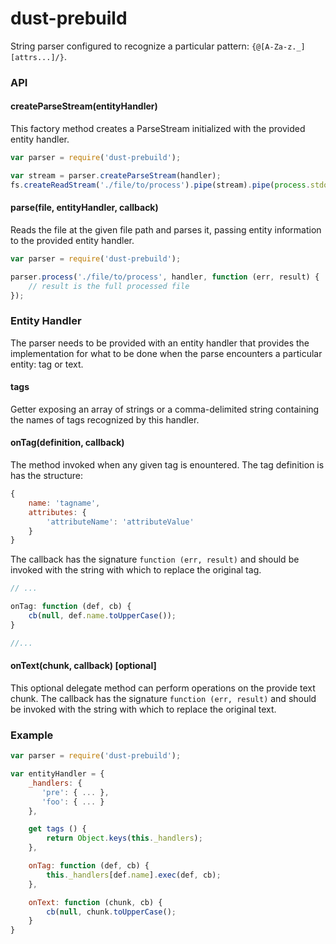 dust-prebuild
==========

String parser configured to recognize a particular pattern: `{@[A-Za-z._] [attrs...]/}`.


### API

#### createParseStream(entityHandler)
This factory method creates a ParseStream initialized with the provided entity handler.
```javascript
var parser = require('dust-prebuild');

var stream = parser.createParseStream(handler);
fs.createReadStream('./file/to/process').pipe(stream).pipe(process.stdout);
```


#### parse(file, entityHandler, callback)
Reads the file at the given file path and parses it, passing entity information to the provided entity handler.
```javascript
var parser = require('dust-prebuild');

parser.process('./file/to/process', handler, function (err, result) {
    // result is the full processed file
});
```


### Entity Handler
The parser needs to be provided with an entity handler that provides the implementation for what to be done
when the parse encounters a particular entity: tag or text.

#### tags
Getter exposing an array of strings or a comma-delimited string containing the names of tags recognized by this handler.


#### onTag(definition, callback)
The method invoked when any given tag is enountered. The tag definition is has the structure:
```javascript
{
    name: 'tagname',
    attributes: {
        'attributeName': 'attributeValue'
    }
}
```

The callback has the signature `function (err, result)` and should be invoked with the string with which to replace the
original tag.

```javascript
// ...

onTag: function (def, cb) {
    cb(null, def.name.toUpperCase());
}

//...
```

#### onText(chunk, callback) [optional]
This optional delegate method can perform operations on the provide text chunk. The callback has the signature
`function (err, result)` and should be invoked with the string with which to replace the original text.



### Example
```javascript
var parser = require('dust-prebuild');

var entityHandler = {
    _handlers: {
       'pre': { ... },
       'foo': { ... }
    },

    get tags () {
        return Object.keys(this._handlers);
    },

    onTag: function (def, cb) {
        this._handlers[def.name].exec(def, cb);
    },

    onText: function (chunk, cb) {
        cb(null, chunk.toUpperCase();
    }
}

```
